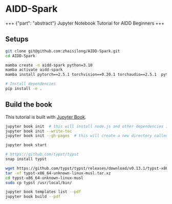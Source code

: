 # AIDD-Spark

+++ {"part": "abstract"}
Jupyter Notebook Tutorial for AIDD Beginners
+++

## Setups

```bash
git clone git@github.com:zhaisilong/AIDD-Spark.git
cd AIDD-Spark

mamba create -n aidd-spark python=3.10
mamba activate aidd-spark
mamba install pytorch==2.5.1 torchvision==0.20.1 torchaudio==2.5.1  pytorch-cuda=11.8 -c pytorch -c nvidia

# Install dependencies
pip install -e .
```

## Build the book

This tutorial is built with [Jupyter Book](https://next.jupyterbook.org/start).

```bash
jupyter book init  # this will install node.js and other dependencies into ~/.local/share/jupyter-book
jupyter book init --write-toc
jupyter book init --gh-pages  # this will create a new directory called _build/html/

jupyter book start
```

```bash
# https://github.com/typst/typst
snap install typst

wget https://github.com/typst/typst/releases/download/v0.13.1/typst-x86_64-unknown-linux-musl.tar.xz
tar -xf typst-x86_64-unknown-linux-musl.tar.xz
cd typst-x86_64-unknown-linux-musl
sudo cp typst /usr/local/bin/

jupyter book templates list --pdf
jupyter book build --pdf
```

```bash

```

